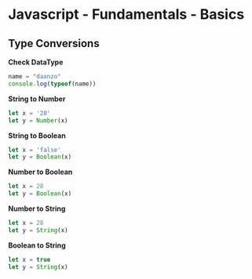 # Javascript - Fundamentals - Basics

## Type Conversions

**Check DataType**

```javascript
name = "daanzo"
console.log(typeof(name))
```

**String to Number**

```javascript
let x = '28'
let y = Number(x)
```

**String to Boolean**

```javascript
let x = 'false'
let y = Boolean(x)
```

**Number to Boolean**

```javascript
let x = 28
let y = Boolean(x)
```

**Number to String**

```javascript
let x = 28
let y = String(x)
```

**Boolean to String**

```javascript
let x = true
let y = String(x)
```
